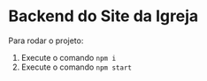 # Backend do Site da Igreja

Para rodar o projeto:

1. Execute o comando `npm i`
2. Execute o comando `npm start`
